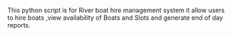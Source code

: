 
This python script is for River boat hire management system it allow users to hire boats ,view availability of Boats and Slots and generate end of day reports.
